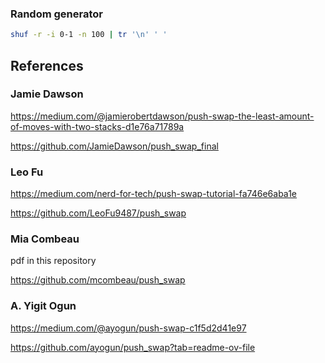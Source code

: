 ### Random generator
```sh
shuf -r -i 0-1 -n 100 | tr '\n' ' '
```
## References
### Jamie Dawson
https://medium.com/@jamierobertdawson/push-swap-the-least-amount-of-moves-with-two-stacks-d1e76a71789a

https://github.com/JamieDawson/push_swap_final

### Leo Fu
https://medium.com/nerd-for-tech/push-swap-tutorial-fa746e6aba1e

https://github.com/LeoFu9487/push_swap

### Mia Combeau
pdf in this repository

https://github.com/mcombeau/push_swap

### A. Yigit Ogun
https://medium.com/@ayogun/push-swap-c1f5d2d41e97

https://github.com/ayogun/push_swap?tab=readme-ov-file
